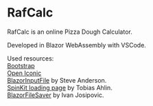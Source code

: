 # RafCalc
RafCalc is an online Pizza Dough Calculator.

Developed in Blazor WebAssembly with VSCode.

Used resources:<br>
<a href="https://getbootstrap.com/">Bootstrap</a><br>
<a href="https://useiconic.com/open">Open Iconic</a><br>
<a href="https://github.com/SteveSandersonMS/BlazorInputFile">BlazorInputFile</a> by Steve Anderson.<br>
<a href="https://tobiasahlin.com/spinkit/">SpinKit loading page</a> by Tobias Ahlin.<br>
<a href="https://github.com/IvanJosipovic/BlazorFileSaver">BlazorFileSaver</a> by Ivan Josipovic.

